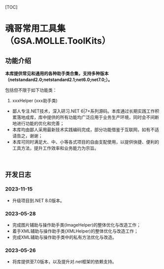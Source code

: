 ﻿[TOC]

# 魂哥常用工具集（GSA.MOLLE.ToolKits）

## 功能介绍

**本库提供常见和通用的各种助手类合集，支持多种版本（netstandard2.0;netstandard2.1;net6.0;net7.0;）。**

包括但不限于如下功能类：
1. xxxHelper (xxx助手类)

- 鄙人专注.NET技术，深入研习.NET 6|7+系列源码。本库通过长期实践工作积累落地成库，库中提供的所有功能均广泛应用于业务生产环境，同时会不间断地进行功能的优化和完善；
- 本库均由鄙人采用最新技术实践编码完成，部分功能借鉴于互联网，如有不适请告之，谢谢；
- 本库可同时满足大、中、小等各式项目的自由支配使用，以提供快捷、便利的工具方法，提升工作效率和业务能力为宗旨。

<br>

## 开发日志

### 2023-11-15
- 升级项目到.NET 8.0版本。

### 2023-05-28
- 完成图片辅助与操作助手类(ImageHelper)的整体优化与改造工作；
- 着手XML辅助与操作助手类(XMLHelper)的整体优化与改造工作；
- 完成XML辅助与操作助手类中的私有方法优化与改造。

### 2023-05-26
- 将库提供至7.0版本，以及提升对.net框架的依赖支持。
